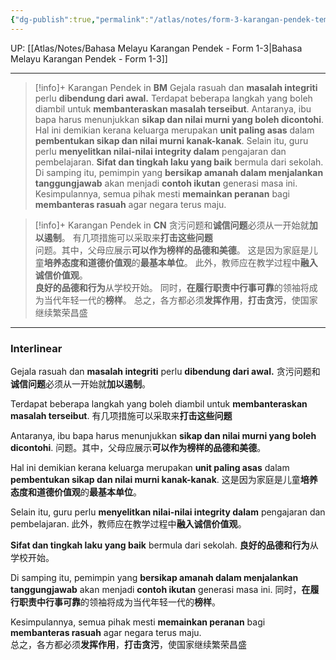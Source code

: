 ```yaml
---
{"dg-publish":true,"permalink":"/atlas/notes/form-3-karangan-pendek-tema-06-langkah-membanteras-rasuah/"}
---
```


UP: [[Atlas/Notes/Bahasa Melayu Karangan Pendek - Form 1-3\|Bahasa Melayu Karangan Pendek - Form 1-3]]

---

> [!info]+ Karangan Pendek in **BM**
Gejala rasuah dan **masalah integriti** perlu **dibendung dari awal.**
Terdapat beberapa langkah yang boleh diambil untuk **membanteraskan masalah terseibut**. 
Antaranya, ibu bapa harus menunjukkan **sikap dan nilai murni yang boleh dicontohi**. 
Hal ini demikian kerana keluarga merupakan **unit paling asas** dalam **pembentukan sikap dan nilai murni kanak-kanak**. 
Selain itu, guru perlu **menyelitkan nilai-nilai integrity dalam** pengajaran dan pembelajaran. 
**Sifat dan tingkah laku yang baik** bermula dari sekolah. 
Di samping itu, pemimpin yang **bersikap amanah dalam menjalankan tanggungjawab** akan menjadi **contoh ikutan** generasi masa ini. 
Kesimpulannya, semua pihak mesti **memainkan peranan** bagi **membanteras rasuah** agar negara terus maju.   

> [!info]+ Karangan Pendek in **CN**
贪污问题和**诚信问题**必须从一开始就**加以遏制**。
有几项措施可以采取来**打击这些问题**  
问题。其中，父母应展示**可以作为榜样的品德和美德**。
这是因为家庭是儿童**培养态度和道德价值观**的**最基本单位**。
此外，教师应在教学过程中**融入诚信价值观**。  
**良好的品德和行为**从学校开始。
同时，**在履行职责中行事可靠**的领袖将成为当代年轻一代的**榜样**。
总之，各方都必须**发挥作用**，**打击贪污**，使国家继续繁荣昌盛

---
### Interlinear
Gejala rasuah dan **masalah integriti** perlu **dibendung dari awal.**
贪污问题和**诚信问题**必须从一开始就**加以遏制**。

Terdapat beberapa langkah yang boleh diambil untuk **membanteraskan masalah terseibut**. 
有几项措施可以采取来**打击这些问题**  

Antaranya, ibu bapa harus menunjukkan **sikap dan nilai murni yang boleh dicontohi**. 
问题。其中，父母应展示**可以作为榜样的品德和美德**。

Hal ini demikian kerana keluarga merupakan **unit paling asas** dalam **pembentukan sikap dan nilai murni kanak-kanak**. 
这是因为家庭是儿童**培养态度和道德价值观**的**最基本单位**。

Selain itu, guru perlu **menyelitkan nilai-nilai integrity dalam** pengajaran dan pembelajaran. 
此外，教师应在教学过程中**融入诚信价值观**。  

**Sifat dan tingkah laku yang baik** bermula dari sekolah. 
**良好的品德和行为**从学校开始。

Di samping itu, pemimpin yang **bersikap amanah dalam menjalankan tanggungjawab** akan menjadi **contoh ikutan** generasi masa ini. 
同时，**在履行职责中行事可靠**的领袖将成为当代年轻一代的**榜样**。

Kesimpulannya, semua pihak mesti **memainkan peranan** bagi **membanteras rasuah** agar negara terus maju.   
总之，各方都必须**发挥作用**，**打击贪污**，使国家继续繁荣昌盛


